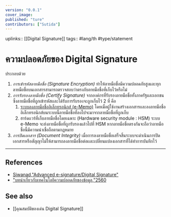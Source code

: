 ```yaml
---
version: "0.0.1"
cover_image:
published: "ture"
contributors: ["Sutida"]
---
```

uplinks:: [[Digital Signature]]
tags:: #lang/th #type/statement

# ความปลอดภัยของ Digital Signature
ประกอบด้วย
1. *การเข้ารหัสลายมือชื่อ (Signature Encryption)* ทำให้ลายมือชื่อมีความปลอดภัยสูงและทุกลายมือชื่อบนเอกสารสามารถตรวจสอบว่าตรงกับลายมือชื่อที่เก็บไว้หรือไม่
2. *การรับรองลายมือชื่อ (Certify Signature)* จากองค์กรที่รับรองลายมือชื่อทั้งภาครัฐและเอกชนซึ่งลายมือชื่อที่ถูกเข้ารหัสเเละได้รับการรับรองจะถูกเก็บไว้ 2 ที่ คือ
    1. [ระบบลงลายมือชื่ออิเล็กทรอนิกส์ (e-Memo)](https://www.codium.co/e-signature) โดยเมื่อผู้ใช้งานสร้างเอกสารเเละลงลายมือชื่ออิเล็กทรอนิกส์บนระบบนี้ลายมือชื่อที่ลงไปจะมาจากลายมือชื่อที่ถูกเก็บ    
	2. ฮาร์ดเเวร์ที่เก็บลายมือชื่อโดยเฉพาะ (Hardware security module : HSM)  ระบบ e-Memo จะส่งลายมือชื่อที่ถูกรับรองแล้วไปที่ HSM หากลายมือชื่อตรงกันจะถือว่าลายมือชื่อนี้มีความน่าเชื่อถือตามกฎหมาย
3. *การปิดเอกสาร (Document Integrity)*  เมื่อการลงลายมือชื่อเสร็จสิ้นระบบจะดำเนินการปิดเอกสารหรือสัญญาไม่ให้สามารถลงลายมือชื่อต่อเเละเปลี่ยนแปลงเอกสารที่ได้ทำการบันทึกไว้		

---
## References
- [Siwanad,"Advanced e-signature/Digital Signature"](https://codium.co/blogs/30-What-the-difference-between-e-signature-and-digital-signature?utm_source=google&utm_medium=cpc&utm_campaign=eMemo-article&utm_content=Article-230821-esigvsdigital&utm_term=digital%20signature%20%E0%B8%84%E0%B8%B7%E0%B8%AD&gclid=CjwKCAjw9e6SBhB2EiwA5myr9tUT98mFOEcTg_LE8kmYmzY0Q7_5XniIeg5Nb4mwD8ziNTuTi6qENBoCRO8QAvD_BwE)
- ["บทนำเกี่ยวกับเทคโนโลยีความปลอดภัยของข้อมูล,"2560](https://www.nrca.go.th/content/02-1.html)
## See also
- [[คุณสมบัติของเด่น Digital Signature]]